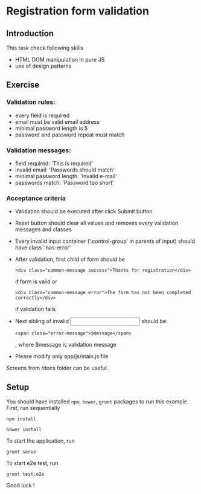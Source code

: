 # Registration form validation

## Introduction
This task check following skills
* HTML DOM manipulation in pure JS
* use of design patterns


## Exercise

### Validation rules:
* every field is required
* email must be valid email address
* minimal password length is 5
* password and password repeat must match

### Validation messages:
* field required: 'This is required'
* invalid email: 'Passwords should match'
* minimal password length: 'Invalid e-mail'
* passwords match: 'Password too short'


###  Acceptance criteria
* Validation should be executed after click Submit button
* Reset button should clear all values and removes every validation messages and classes
* Every invalid input container ('.control-group' in parents of input) should have class '.has-error'
* After validation, first child of form should be

    ```
    <div class="common-message success">Thanks for registration</div>
    ```
    if form is valid or
    ```
    <div class="common-message error">The form has not been completed correctly</div>
    ```
    if validation fails


* Next sibling of invalid <input> should be:
    ```
    <span class="error-message">$message</span>
    ```
    , where $message is validation message

* Please modify only app/js/main.js file

Screens from  /docs folder can be useful.

## Setup
You should have installed `npm`, `bower`, `grunt`  packages to run this example. First, run sequentially

```
npm install
```

```
bower install
```

To start the application, run

```
grunt serve
```

To start e2e test, run

```
grunt test:e2e
```

Good luck !
